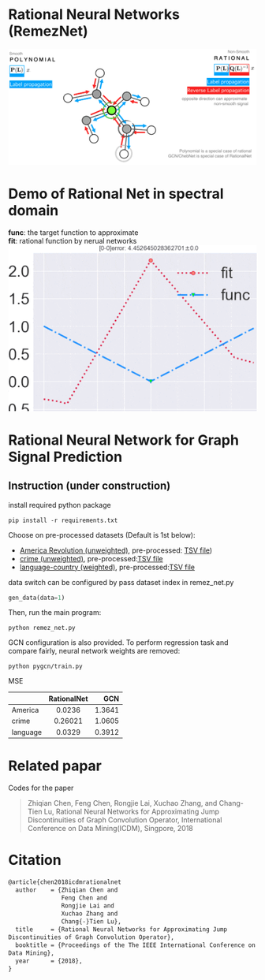 # Rational Neural Networks (RemezNet)
![remez net](ratnet.png)

# Demo of Rational Net in spectral domain
**func**: the target function to approximate  
**fit**: rational function by nerual networks  
![approximation by rational neural networks](demo.gif)

# Rational Neural Network for Graph Signal Prediction


## Instruction (under construction)
install required python package
```
pip install -r requirements.txt  
```

Choose on pre-processed datasets (Default is 1st below): 
- [America Revolution (unweighted)](https://github.com/corybrunson/triadic), pre-processed: [TSV file](http://konect.uni-koblenz.de/networks/brunson_revolution))
- [crime (unweighted)](http://konect.uni-koblenz.de/networks/moreno_crime), pre-processed:[TSV file](http://konect.uni-koblenz.de/networks/moreno_crime)
- [language-country (weighted)](http://www.unicode.org/cldr/charts/25/supplemental/territory_language_information.html), pre-processed:[TSV file](http://konect.uni-koblenz.de/networks/unicodelang)

data switch can be configured by pass dataset index in remez_net.py
```python
gen_data(data=1)
```
Then, run the main program:
```
python remez_net.py  
```
GCN configuration is also provided. To perform regression task and compare fairly, neural network weights are removed:
```
python pygcn/train.py  
```
MSE 

|         | RationalNet           | GCN  |
| ------------- |:-------------:| -----:|
| America      | 0.0236 | 1.3641 |
| crime      | 0.26021      |   1.0605 |
| language | 0.0329      |    0.3912 |

# Related papar
Codes for the paper 
> Zhiqian Chen, Feng Chen, Rongjie Lai, Xuchao Zhang, and Chang-Tien Lu, Rational Neural Networks for Approximating Jump Discontinuities of Graph Convolution Operator, International Conference on Data Mining(ICDM), Singpore, 2018

# Citation
```
@article{chen2018icdmrationalnet
  author    = {Zhiqian Chen and
               Feng Chen and
               Rongjie Lai and
               Xuchao Zhang and
               Chang{-}Tien Lu},
  title     = {Rational Neural Networks for Approximating Jump Discontinuities of Graph Convolution Operator},
  booktitle = {Proceedings of the The IEEE International Conference on Data Mining},
  year      = {2018},
}
```
